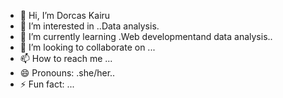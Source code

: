 - 👋 Hi, I’m Dorcas Kairu 
- 👀 I’m interested in ..Data analysis.
- 🌱 I’m currently learning .Web developmentand data analysis..
- 💞️ I’m looking to collaborate on ...
- 📫 How to reach me ...
- 😄 Pronouns: .she/her..
- ⚡ Fun fact: ...

<!---
Dorcas-koi/Dorcas-koi is a ✨ special ✨ repository because its `README.md` (this file) appears on your GitHub profile.
You can click the Preview link to take a look at your changes.
--->
